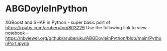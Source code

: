 # ABGDoyleInPython
XGBoost and SHAP in Python - super basic port of https://rpubs.com/aruberutou/803226
Use the following link to view notebook - https://nbviewer.org/github/aruberuku/ABGDoyleInPython/blob/main/PythonPort.ipynb
